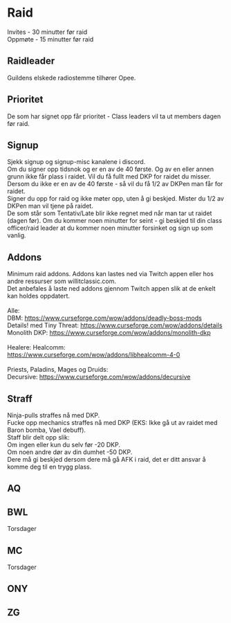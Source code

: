 # Raid
Invites - 30 minutter før raid  
Oppmøte - 15 minutter før raid   

## Raidleader
Guildens elskede radiostemme tilhører Opee.  

## Prioritet
De som har signet opp får prioritet - Class leaders vil ta ut members dagen før raid.

## Signup
Sjekk signup og signup-misc kanalene i discord.  
Om du signer opp tidsnok og er en av de 40 første. Og av en eller annen grunn ikke får plass i raidet. Vil du få fullt med DKP for raidet du misser.  
Dersom du ikke er en av de 40 første - så vil du få 1/2 av DKPen man får for raidet.  
Signer du opp for raid og ikke møter opp, uten å gi beskjed. Mister du 1/2 av DKPen man vil tjene på raidet.  
De som står som Tentativ/Late blir ikke regnet med når man tar ut raidet (dagen før). Om du kommer noen minutter for seint - gi beskjed til din class officer/raid leader at du kommer noen minutter forsinket og sign up som vanlig.  

## Addons
Minimum raid addons. Addons kan lastes ned via Twitch appen eller hos andre ressurser som willitclassic.com.  
Det anbefales å laste ned addons gjennom Twitch appen slik at de enkelt kan holdes oppdatert.  
\
Alle:  
DBM: https://www.curseforge.com/wow/addons/deadly-boss-mods  
Details! med Tiny Threat: https://www.curseforge.com/wow/addons/details  
Monolith DKP: https://www.curseforge.com/wow/addons/monolith-dkp
\
\
Healere: 
Healcomm: https://www.curseforge.com/wow/addons/libhealcomm-4-0
\
\
Priests, Paladins, Mages og Druids:  
Decursive: https://www.curseforge.com/wow/addons/decursive  


## Straff
Ninja-pulls straffes nå med DKP.  
Fucke opp mechanics straffes nå med DKP (EKS: Ikke gå ut av raidet med Baron bomba, Vael debuff).  
Staff blir delt opp slik:  
Om ingen eller kun du selv før -20 DKP.  
Om noen andre dør av din dumhet -50 DKP.  
Dere må gi beskjed dersom dere må gå AFK i raid, det er ditt ansvar å komme deg til en trygg plass.  

## AQ

## BWL
Torsdager  

## MC
Torsdager  

## ONY

## ZG
